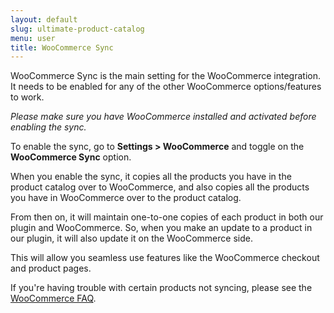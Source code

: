 ```yaml
---
layout: default
slug: ultimate-product-catalog
menu: user
title: WooCommerce Sync
---
```

WooCommerce Sync is the main setting for the WooCommerce integration. It needs to be enabled for any of the other WooCommerce options/features to work.

*Please make sure you have WooCommerce installed and activated before enabling the sync.*

To enable the sync, go to **Settings > WooCommerce** and toggle on the **WooCommerce Sync** option.

When you enable the sync, it copies all the products you have in the product catalog over to WooCommerce, and also copies all the products you have in WooCommerce over to the product catalog.

From then on, it will maintain one-to-one copies of each product in both our plugin and WooCommerce. So, when you make an update to a product in our plugin, it will also update it on the WooCommerce side. 

This will allow you seamless use features like the WooCommerce checkout and product pages. 

If you're having trouble with certain products not syncing, please see the [WooCommerce FAQ](faq).
